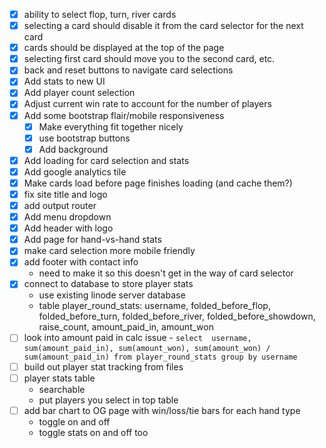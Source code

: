 - [x] ability to select flop, turn, river cards
- [x] selecting a card should disable it from the card selector for the next card
- [x] cards should be displayed at the top of the page
- [x] selecting first card should move you to the second card, etc.
- [x] back and reset buttons to navigate card selections
- [x] Add stats to new UI
- [x] Add player count selection
- [x] Adjust current win rate to account for the number of players
- [x] Add some bootstrap flair/mobile responsiveness
  - [x] Make everything fit together nicely
  - [x] use bootstrap buttons
  - [x] Add background
- [x] Add loading for card selection and stats
- [x] Add google analytics tile
- [x] Make cards load before page finishes loading (and cache them?)
- [x] fix site title and logo
- [x] add output router
- [x] Add menu dropdown
- [x] Add header with logo
- [x] Add page for hand-vs-hand stats
- [x] make card selection more mobile friendly
- [x] add footer with contact info
  - need to make it so this doesn't get in the way of card selector
- [x] connect to database to store player stats
  - use existing linode server database
  - table player_round_stats: username, folded_before_flop, folded_before_turn, folded_before_river, folded_before_showdown, raise_count, amount_paid_in, amount_won
- [ ] look into amount paid in calc issue - `select  username, sum(amount_paid_in), sum(amount_won), sum(amount_won) / sum(amount_paid_in) from player_round_stats group by username`
- [ ] build out player stat tracking from files
- [ ] player stats table
  - searchable
  - put players you select in top table
- [ ] add bar chart to OG page with win/loss/tie bars for each hand type
  - toggle on and off
  - toggle stats on and off too